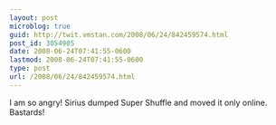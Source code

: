 ```yaml
---
layout: post
microblog: true
guid: http://twit.vmstan.com/2008/06/24/842459574.html
post_id: 3054905
date: 2008-06-24T07:41:55-0600
lastmod: 2008-06-24T07:41:55-0600
type: post
url: /2008/06/24/842459574.html
---
```

I am so angry! Sirius dumped Super Shuffle and moved it only online. Bastards!
